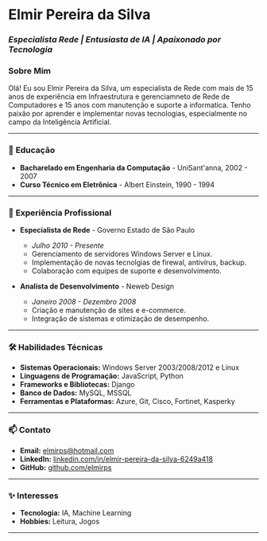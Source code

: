 # **Elmir Pereira da Silva**

### *Especialista Rede | Entusiasta de IA | Apaixonado por Tecnologia*


### Sobre Mim

Olá! Eu sou Elmir Pereira da Silva, um especialista de Rede com mais de 15 anos de experiência em Infraestrutura e gerenciamneto de Rede de Computadores e 15 anos com manutenção e suporte a informatica. Tenho paixão por aprender e implementar novas tecnologias, especialmente no campo da Inteligência Artificial.

---

### 📜 **Educação**

- **Bacharelado em Engenharia da Computação** - UniSant'anna, 2002 - 2007
- **Curso Técnico em Eletrônica** - Albert Einstein, 1990 - 1994

---

### 💼 **Experiência Profissional**

- **Especialista de Rede** - Governo Estado de São Paulo
  - *Julho 2010 - Presente*
  - Gerenciamento de servidores Windows Server e Linux.
  - Implementação de novas tecnolgias de firewal, antivírus, backup.
  - Colaboração com equipes de suporte e desenvolvimento.

- **Analista de Desenvolvimento** - Neweb Design
  - *Janeiro 2008 - Dezembro 2008*
  - Criação e manutenção de sites e e-commerce.
  - Integração de sistemas e otimização de desempenho.

---

### 🛠️ **Habilidades Técnicas**

- **Sistemas Operacionais:** Windows Server 2003/2008/2012 e Linux
- **Linguagens de Programação:** JavaScript, Python
- **Frameworks e Bibliotecas:** Django
- **Banco de Dados:** MySQL, MSSQL
- **Ferramentas e Plataformas:** Azure, Git, Cisco, Fortinet, Kasperky

---

### 📫 **Contato**

- **Email:** elmirps@hotmail.com
- **LinkedIn:** [linkedin.com/in/elmir-pereira-da-silva-6249a418](www.linkedin.com/in/elmir-pereira-da-silva-6249a418)
- **GitHub:** [github.com/elmirps](https://github.com/elmirps)

---

### ✨ **Interesses**

- **Tecnologia:** IA, Machine Learning
- **Hobbies:** Leitura, Jogos 

---
